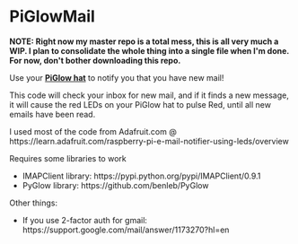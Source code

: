 # PiGlowMail
<p><b>NOTE: Right now my master repo is a total mess, this is all very much a WIP. I plan to consolidate the whole thing into a single file when I'm done. For now, don't bother downloading this repo.</b></p>

<p>Use your <b><a href="https://shop.pimoroni.com/products/piglow" target="_blank">PiGlow hat</a></b> to notify you that you have new mail!</p>
<p>This code will check your inbox for new mail, and if it finds a new message, it will cause the red LEDs on your PiGlow hat to pulse Red, until all new emails have been read.</p>
<p>I used most of the code from Adafruit.com @ https://learn.adafruit.com/raspberry-pi-e-mail-notifier-using-leds/overview</p>

<p>Requires some libraries to work</p>
<ul>
<li>IMAPClient library: https://pypi.python.org/pypi/IMAPClient/0.9.1</li>
<li>PyGlow library: https://github.com/benleb/PyGlow</li>
</ul>

<p>Other things:</p>
<ul>
<li>If you use 2-factor auth for gmail: https://support.google.com/mail/answer/1173270?hl=en</li>
</ul>
